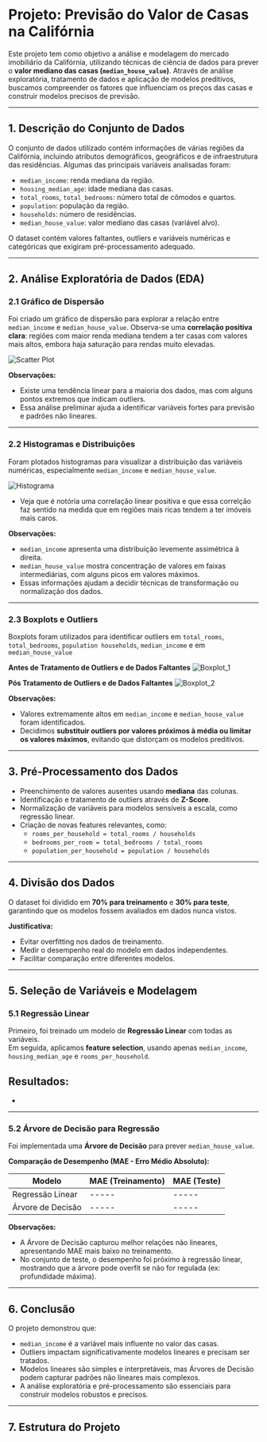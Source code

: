 # Projeto: Previsão do Valor de Casas na Califórnia

Este projeto tem como objetivo a análise e modelagem do mercado imobiliário da Califórnia, utilizando técnicas de ciência de dados para prever o **valor mediano das casas (`median_house_value`)**. Através de análise exploratória, tratamento de dados e aplicação de modelos preditivos, buscamos compreender os fatores que influenciam os preços das casas e construir modelos precisos de previsão.

---

## 1. Descrição do Conjunto de Dados

O conjunto de dados utilizado contém informações de várias regiões da Califórnia, incluindo atributos demográficos, geográficos e de infraestrutura das residências. Algumas das principais variáveis analisadas foram:

- `median_income`: renda mediana da região.
- `housing_median_age`: idade mediana das casas.
- `total_rooms`, `total_bedrooms`: número total de cômodos e quartos.
- `population`: população da região.
- `households`: número de residências.
- `median_house_value`: valor mediano das casas (variável alvo).

O dataset contém valores faltantes, outliers e variáveis numéricas e categóricas que exigiram pré-processamento adequado.

---

## 2. Análise Exploratória de Dados (EDA)

### 2.1 Gráfico de Dispersão

Foi criado um gráfico de dispersão para explorar a relação entre `median_income` e `median_house_value`. Observa-se uma **correlação positiva clara**: regiões com maior renda mediana tendem a ter casas com valores mais altos, embora haja saturação para rendas muito elevadas.

![Scatter Plot](scatter_plot.png)

**Observações:**  
- Existe uma tendência linear para a maioria dos dados, mas com alguns pontos extremos que indicam outliers.  
- Essa análise preliminar ajuda a identificar variáveis fortes para previsão e padrões não lineares.

---

### 2.2 Histogramas e Distribuições

Foram plotados histogramas para visualizar a distribuição das variáveis numéricas, especialmente `median_income` e `median_house_value`.

![Histograma](histogram.png)
- Veja que é notória uma correlação linear positiva e que essa correlção faz sentido na medida que em regiões mais ricas tendem a ter imóveis mais caros.

**Observações:**  
- `median_income` apresenta uma distribuição levemente assimétrica à direita.  
- `median_house_value` mostra concentração de valores em faixas intermediárias, com alguns picos em valores máximos.  
- Essas informações ajudam a decidir técnicas de transformação ou normalização dos dados.

---

### 2.3 Boxplots e Outliers

Boxplots foram utilizados para identificar outliers em `total_rooms`, `total_bedrooms`, `population	households`, `median_income` e em `median_house_value`

**Antes de Tratamento de Outliers e de Dados Faltantes**
![Boxplot_1](boxplot_pre.png)

**Pós Tratamento de Outliers e de Dados Faltantes**
![Boxplot_2](boxplot.png)

**Observações:**  
- Valores extremamente altos em `median_income` e `median_house_value` foram identificados.  
- Decidimos **substituir outliers por valores próximos à média ou limitar os valores máximos**, evitando que distorçam os modelos preditivos.

---

## 3. Pré-Processamento dos Dados

- Preenchimento de valores ausentes usando **mediana** das colunas.  
- Identificação e tratamento de outliers através de **Z-Score**.  
- Normalização de variáveis para modelos sensíveis a escala, como regressão linear.  
- Criação de novas features relevantes, como:
  - `rooms_per_household = total_rooms / households`
  - `bedrooms_per_room = total_bedrooms / total_rooms`
  - `population_per_household = population / households`

---

## 4. Divisão dos Dados

O dataset foi dividido em **70% para treinamento** e **30% para teste**, garantindo que os modelos fossem avaliados em dados nunca vistos.

**Justificativa:**  
- Evitar overfitting nos dados de treinamento.  
- Medir o desempenho real do modelo em dados independentes.  
- Facilitar comparação entre diferentes modelos.

---

## 5. Seleção de Variáveis e Modelagem

### 5.1 Regressão Linear

Primeiro, foi treinado um modelo de **Regressão Linear** com todas as variáveis.  
Em seguida, aplicamos **feature selection**, usando apenas `median_income`, `housing_median_age` e `rooms_per_household`.  

**Resultados:**  
-
-

---

### 5.2 Árvore de Decisão para Regressão

Foi implementada uma **Árvore de Decisão** para prever `median_house_value`.

**Comparação de Desempenho (MAE - Erro Médio Absoluto):**

| Modelo                 | MAE (Treinamento) | MAE (Teste) |
|------------------------|-----------------|-------------|
| Regressão Linear       | -----           | -----       |
| Árvore de Decisão      | -----           | -----       |

**Observações:**  
- A Árvore de Decisão capturou melhor relações não lineares, apresentando MAE mais baixo no treinamento.  
- No conjunto de teste, o desempenho foi próximo à regressão linear, mostrando que a árvore pode overfit se não for regulada (ex: profundidade máxima).

---

## 6. Conclusão

O projeto demonstrou que:

- `median_income` é a variável mais influente no valor das casas.  
- Outliers impactam significativamente modelos lineares e precisam ser tratados.  
- Modelos lineares são simples e interpretáveis, mas Árvores de Decisão podem capturar padrões não lineares mais complexos.  
- A análise exploratória e pré-processamento são essenciais para construir modelos robustos e precisos.

---

## 7. Estrutura do Projeto

